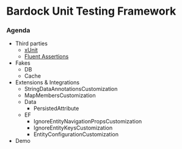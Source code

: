 Bardock Unit Testing Framework
============

### Agenda

* Third parties
	* [xUnit](./thirdparties_xunit.md)
	* [Fluent Assertions](./thirdparties_fluentassertions.md)
* Fakes
	* DB
	* Cache
* Extensions & Integrations
	* StringDataAnnotationsCustomization
	* MapMembersCustomization
	* Data
		* PersistedAttribute
	* EF
		* IgnoreEntityNavigationPropsCustomization
		* IgnoreEntityKeysCustomization
		* EntityConfigurationCustomization
* Demo
